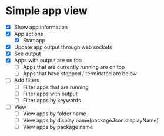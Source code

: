 # Simple app view

- [x] Show app information
- [x] App actions
    - [x] Start app
- [x] Update app output through web sockets
- [x] See output
- [x] Apps with output are on top
    - [ ] Apps that are currently running are on top
    - [ ] Apps that have stopped / terminated are below
- [ ] Add filters
    - [ ] Filter apps that are running
    - [ ] Filter apps with output
    - [ ] Filter apps by keywords
- [ ] View
    - [ ] View apps by folder name
    - [ ] View apps by display name(packageJson.displayName)
    - [ ] View apps by package name
